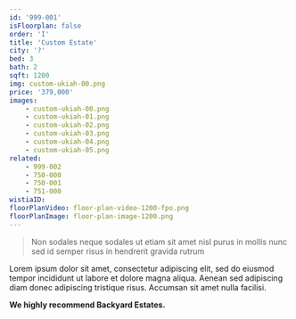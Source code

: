 ```yaml
---
id: '999-001'
isFloorplan: false
order: 'I'
title: 'Custom Estate'
city: '?'
bed: 3
bath: 2
sqft: 1200
img: custom-ukiah-00.png
price: '379,000'
images:
    - custom-ukiah-00.png
    - custom-ukiah-01.png
    - custom-ukiah-02.png
    - custom-ukiah-03.png
    - custom-ukiah-04.png
    - custom-ukiah-05.png
related:
    - 999-002
    - 750-000
    - 750-001
    - 751-000
wistiaID:
floorPlanVideo: floor-plan-video-1200-fpo.png
floorPlanImage: floor-plan-image-1200.png
---
```


> Non sodales neque sodales ut etiam sit amet nisl purus in mollis nunc sed id semper risus in hendrerit gravida rutrum

Lorem ipsum dolor sit amet, consectetur adipiscing elit, sed do eiusmod tempor incididunt ut labore et dolore magna aliqua. Aenean sed adipiscing diam donec adipiscing tristique risus. Accumsan sit amet nulla facilisi.

**We highly recommend Backyard Estates.**
